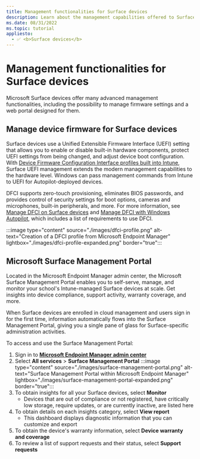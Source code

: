 ```yaml
---
title: Management functionalities for Surface devices
description: Learn about the management capabilities offered to Surface devices, including firmware management and the Surface Management Portal.
ms.date: 08/31/2022
ms.topic: tutorial
appliesto: 
  - ✅ <b>Surface devices</b>
---
```


# Management functionalities for Surface devices

Microsoft Surface devices offer many advanced management functionalities, including the possibility to manage firmware settings and a web portal designed for them.

## Manage device firmware for Surface devices

Surface devices use a Unified Extensible Firmware Interface (UEFI) setting that allows you to enable or disable built-in hardware components, protect UEFI settings from being changed, and adjust device boot configuration. With [Device Firmware Configuration Interface profiles built into Intune][INT-1], Surface UEFI management extends the modern management capabilities to the hardware level. Windows can pass management commands from Intune to UEFI for Autopilot-deployed devices.

DFCI supports zero-touch provisioning, eliminates BIOS passwords, and provides control of security settings for boot options, cameras and microphones, built-in peripherals, and more. For more information, see [Manage DFCI on Surface devices][SURF-1] and [Manage DFCI with Windows Autopilot][MEM-1], which includes a list of requirements to use DFCI.

:::image type="content" source="./images/dfci-profile.png" alt-text="Creation of a DFCI profile from Microsoft Endpoint Manager" lightbox="./images/dfci-profile-expanded.png" border="true":::

## Microsoft Surface Management Portal

Located in the Microsoft Endpoint Manager admin center, the Microsoft Surface Management Portal enables you to self-serve, manage, and monitor your school's Intune-managed Surface devices at scale. Get insights into device compliance, support activity, warranty coverage, and more.

When Surface devices are enrolled in cloud management and users sign in for the first time, information automatically flows into the Surface Management Portal, giving you a single pane of glass for Surface-specific administration activities.

To access and use the Surface Management Portal:

1. Sign in to <a href="https://endpoint.microsoft.com/" target="_blank"><b>Microsoft Endpoint Manager admin center</b></a>
1. Select **All services** > **Surface Management Portal**
    :::image type="content" source="./images/surface-management-portal.png" alt-text="Surface Management Portal within Microsoft Endpoint Manager" lightbox="./images/surface-management-portal-expanded.png" border="true":::
1. To obtain insights for all your Surface devices, select **Monitor**
    - Devices that are out of compliance or not registered, have critically low storage, require updates, or are currently inactive, are listed here
1. To obtain details on each insights category, select **View report**
    - This dashboard displays diagnostic information that you can customize and export
1. To obtain the device's warranty information, select **Device warranty and coverage**
1. To review a list of support requests and their status, select **Support requests**

<!-- Reference links in article -->

[INT-1]: /intune/configuration/device-firmware-configuration-interface-windows

[MEM-1]: /mem/autopilot/dfci-management

[SURF-1]: /surface/surface-manage-dfci-guide
